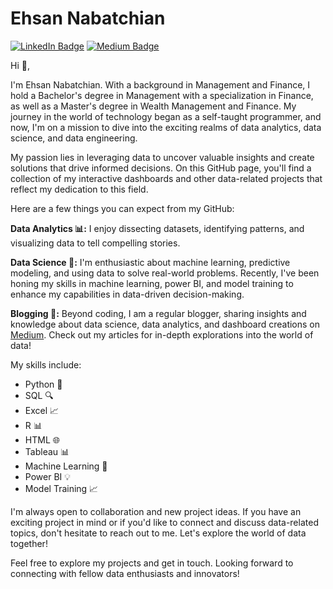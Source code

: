 # Ehsan Nabatchian

[![LinkedIn Badge](https://img.shields.io/badge/My-LinkedIn-blue)](https://www.linkedin.com/in/ehsan-nabatchian/)
[![Medium Badge](https://img.shields.io/badge/My-Blog-White)](https://medium.com/@ethannabatchian)

Hi 👋,

I'm Ehsan Nabatchian. With a background in Management and Finance, I hold a Bachelor's degree in Management with a specialization in Finance, as well as a Master's degree in Wealth Management and Finance. My journey in the world of technology began as a self-taught programmer, and now, I'm on a mission to dive into the exciting realms of data analytics, data science, and data engineering.

My passion lies in leveraging data to uncover valuable insights and create solutions that drive informed decisions. On this GitHub page, you'll find a collection of my interactive dashboards and other data-related projects that reflect my dedication to this field.

Here are a few things you can expect from my GitHub:

**Data Analytics 📊:** I enjoy dissecting datasets, identifying patterns, and visualizing data to tell compelling stories.

**Data Science 🤖:** I'm enthusiastic about machine learning, predictive modeling, and using data to solve real-world problems. Recently, I've been honing my skills in machine learning, power BI, and model training to enhance my capabilities in data-driven decision-making.

**Blogging 📝:** Beyond coding, I am a regular blogger, sharing insights and knowledge about data science, data analytics, and dashboard creations on [Medium](https://medium.com/@ethannabatchian). Check out my articles for in-depth explorations into the world of data!

My skills include:

- Python 🐍
- SQL 🔍
- Excel 📈
- R 📊
- HTML 🌐
- Tableau 📊
- Machine Learning 🤖
- Power BI 💡
- Model Training 📈

I'm always open to collaboration and new project ideas. If you have an exciting project in mind or if you'd like to connect and discuss data-related topics, don't hesitate to reach out to me. Let's explore the world of data together!

Feel free to explore my projects and get in touch. Looking forward to connecting with fellow data enthusiasts and innovators!
